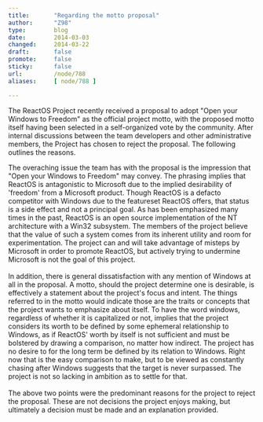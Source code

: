 ```yaml
---
title:       "Regarding the motto proposal"
author:      "Z98"
type:        blog
date:        2014-03-03
changed:     2014-03-22
draft:       false
promote:     false
sticky:      false
url:         /node/788
aliases:     [ node/788 ]

---
```


<p>The ReactOS Project recently received a proposal to adopt "Open your Windows to Freedom" as the official project motto, with the proposed motto itself having been selected in a self-organized vote by the community. After internal discussions between the team developers and other administrative members, the Project has chosen to reject the proposal. The following outlines the reasons.</p><p>The overaching issue the team has with the proposal is the impression that "Open your Windows to Freedom" may convey. The phrasing implies that ReactOS is antagonistic to Microsoft due to the implied desirability of 'freedom' from a Microsoft product. Though ReactOS is a defacto competitor with Windows due to the featureset ReactOS offers, that status is a side effect and not a principal goal. As has been emphasized many times in the past, ReactOS is an open source implementation of the NT architecture with a Win32 subsystem. The members of the project believe that the value of such a system comes from its inherent utility and room for experimentation. The project can and will take advantage of misteps by Microsoft in order to promote ReactOS, but actively trying to undermine Microsoft is not the goal of this project.<br><br>In addition, there is general dissatisfaction with any mention of Windows at all in the proposal. A motto, should the project determine one is desirable, is effectively a statement about the project's focus and intent. The things referred to in the motto would indicate those are the traits or concepts that the project wants to emphasize about itself. To have the word windows, regardless of whether it is capitalized or not, implies that the project considers its worth to be defined by some ephemeral relationship to Windows, as if ReactOS' worth by itself is not sufficient and must be bolstered by drawing a comparison, no matter how indirect. The project has no desire to for the long term be defined by its relation to Windows. Right now that is the easy comparison to make, but to be viewed as constantly chasing after Windows suggests that the target is never surpassed. The project is not so lacking in ambition as to settle for that.<br><br>The above two points were the predominant reasons for the project to reject the proposal. These are not decisions the project enjoys making, but ultimately a decision must be made and an explanation provided.</p>
